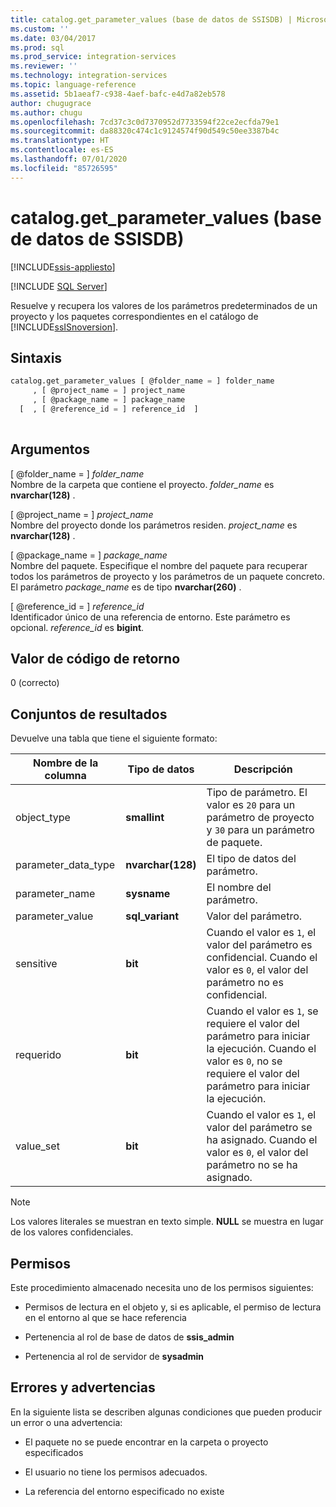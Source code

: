 ```yaml
---
title: catalog.get_parameter_values (base de datos de SSISDB) | Microsoft Docs
ms.custom: ''
ms.date: 03/04/2017
ms.prod: sql
ms.prod_service: integration-services
ms.reviewer: ''
ms.technology: integration-services
ms.topic: language-reference
ms.assetid: 5b1aeaf7-c938-4aef-bafc-e4d7a82eb578
author: chugugrace
ms.author: chugu
ms.openlocfilehash: 7cd37c3c0d7370952d7733594f22ce2ecfda79e1
ms.sourcegitcommit: da88320c474c1c9124574f90d549c50ee3387b4c
ms.translationtype: HT
ms.contentlocale: es-ES
ms.lasthandoff: 07/01/2020
ms.locfileid: "85726595"
---
```

# <a name="catalogget_parameter_values-ssisdb-database"></a>catalog.get_parameter_values (base de datos de SSISDB)

[!INCLUDE[ssis-appliesto](../../includes/ssis-appliesto-ssvrpluslinux-asdb-asdw-xxx.md)]


[!INCLUDE [SQL Server](../../includes/applies-to-version/sqlserver.md)]

  Resuelve y recupera los valores de los parámetros predeterminados de un proyecto y los paquetes correspondientes en el catálogo de [!INCLUDE[ssISnoversion](../../includes/ssisnoversion-md.md)].  
  
## <a name="syntax"></a>Sintaxis  
  
```sql  
catalog.get_parameter_values [ @folder_name = ] folder_name  
     , [ @project_name = ] project_name  
     , [ @package_name = ] package_name  
  [  , [ @reference_id = ] reference_id  ]  
  
```  
  
## <a name="arguments"></a>Argumentos  
 [ @folder_name = ] *folder_name*  
 Nombre de la carpeta que contiene el proyecto. *folder_name* es **nvarchar(128)** .  
  
 [ @project_name = ] *project_name*  
 Nombre del proyecto donde los parámetros residen. *project_name* es **nvarchar(128)** .  
  
 [ @package_name = ] *package_name*  
 Nombre del paquete. Especifique el nombre del paquete para recuperar todos los parámetros de proyecto y los parámetros de un paquete concreto. El parámetro *package_name* es de tipo **nvarchar(260)** .  
  
 [ @reference_id = ] *reference_id*  
 Identificador único de una referencia de entorno. Este parámetro es opcional. *reference_id* es **bigint**.  
  
## <a name="return-code-value"></a>Valor de código de retorno  
 0 (correcto)  
  
## <a name="result-sets"></a>Conjuntos de resultados  
 Devuelve una tabla que tiene el siguiente formato:  
  
|Nombre de la columna|Tipo de datos|Descripción|  
|-----------------|---------------|-----------------|  
|object_type|**smallint**|Tipo de parámetro. El valor es `20` para un parámetro de proyecto y `30` para un parámetro de paquete.|  
|parameter_data_type|**nvarchar(128)**|El tipo de datos del parámetro.|  
|parameter_name|**sysname**|El nombre del parámetro.|  
|parameter_value|**sql_variant**|Valor del parámetro.|  
|sensitive|**bit**|Cuando el valor es `1`, el valor del parámetro es confidencial. Cuando el valor es `0`, el valor del parámetro no es confidencial.|  
|requerido|**bit**|Cuando el valor es `1`, se requiere el valor del parámetro para iniciar la ejecución. Cuando el valor es `0`, no se requiere el valor del parámetro para iniciar la ejecución.|  
|value_set|**bit**|Cuando el valor es `1`, el valor del parámetro se ha asignado. Cuando el valor es `0`, el valor del parámetro no se ha asignado.|  
  
> [!NOTE]  
>  Los valores literales se muestran en texto simple. **NULL** se muestra en lugar de los valores confidenciales.  
  
## <a name="permissions"></a>Permisos  
 Este procedimiento almacenado necesita uno de los permisos siguientes:  
  
-   Permisos de lectura en el objeto y, si es aplicable, el permiso de lectura en el entorno al que se hace referencia  
  
-   Pertenencia al rol de base de datos de **ssis_admin**  
  
-   Pertenencia al rol de servidor de **sysadmin**  
  
## <a name="errors-and-warnings"></a>Errores y advertencias  
 En la siguiente lista se describen algunas condiciones que pueden producir un error o una advertencia:  
  
-   El paquete no se puede encontrar en la carpeta o proyecto especificados  
  
-   El usuario no tiene los permisos adecuados.  
  
-   La referencia del entorno especificado no existe  
  
  
